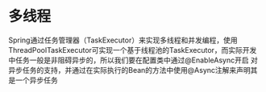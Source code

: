 # 多线程 #

Spring通过任务管理器（TaskExecutor）来实现多线程和并发编程，使用ThreadPoolTaskExecutor可实现一个基于线程池的TaskExecutor，而实际开发中任务一般是非阻碍异步的，所以我们要在配置类中通过@EnableAsync开启 对异步任务的支持，并通过在实际执行的Bean的方法中使用@Async注解来声明其是一个异步任务